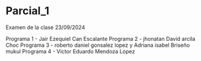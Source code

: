 # Parcial_1
Examen de la clase 23/09/2024

Programa 1 - Jair Ezequiel Can Escalante
Programa 2 - jhonatan David arcila Choc
Programa 3 - roberto daniel gonsalez lopez y Adriana isabel Briseño mukul 
Programa 4 - Victor Eduardo Mendoza Lopez
